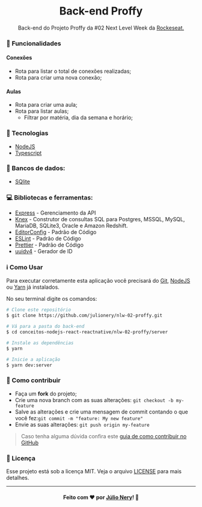 
<h1 align="center">Back-end Proffy</h1>

<p align="center">Back-end do Projeto Proffy da #02 Next Level Week da <a href="https://rocketseat.com.br/" target="_blank">Rockeseat.</a></p>

### :bookmark_tabs: Funcionalidades
#### Conexões
- Rota para listar o total de conexões realizadas;
- Rota para criar uma nova conexão;

#### Aulas
- Rota para criar uma aula;
- Rota para listar aulas;
  - Filtrar por matéria, dia da semana e horário;

### :rocket: Tecnologias
- [NodeJS](https://nodejs.org/en/)
- [Typescript](https://www.typescriptlang.org/)

### :game_die: Bancos de dados:
- [SQlite](https://www.sqlite.org/index.html)

### :computer: Bibliotecas e ferramentas:
- [Express](https://expressjs.com/) - Gerenciamento da API
- [Knex](http://knexjs.org/) - Construtor de consultas SQL para Postgres, MSSQL, MySQL, MariaDB, SQLite3, Oracle e Amazon Redshift.
- [EditorConfig](https://editorconfig.org/) - Padrão de Código
- [ESLint](https://eslint.org/) - Padrão de Código
- [Prettier](https://prettier.io/) - Padrão de Código
- [uuidv4](https://github.com/thenativeweb/uuidv4) - Gerador de ID

### :information_source: Como Usar

Para executar corretamente esta aplicação você precisará do [Git](https://git-scm.com), [NodeJS](https://nodejs.org/en/) ou [Yarn](https://yarnpkg.com/) já instalados.

No seu terminal digite os comandos:

```bash
# Clone este repositório
$ git clone https://github.com/julionery/nlw-02-proffy.git

# Vá para a pasta do back-end
$ cd conceitos-nodejs-react-reactnative/nlw-02-proffy/server

# Instale as dependências
$ yarn

# Inicie a aplicação
$ yarn dev:server


```

### :link: Como contribuir

- Faça um **fork** do projeto;
- Crie uma nova branch com as suas alterações: `git checkout -b my-feature`
- Salve as alterações e crie uma mensagem de commit contando o que você fez:`git commit -m "feature: My new feature"`
- Envie as suas alterações: `git push origin my-feature`

> Caso tenha alguma dúvida confira este [guia de como contribuir no GitHub](https://github.com/firstcontributions/first-contributions)

### :memo: Licença
Esse projeto está sob a licença MIT. Veja o arquivo [LICENSE](LICENSE) para mais detalhes.

---

<h4 align="center">
    Feito com ❤ por <a href="https://www.linkedin.com/in/julio-nery/" target="_blank">Júlio Nery</a>!
    <g-emoji class="g-emoji" alias="wave" fallback-src="https://github.githubassets.com/images/icons/emoji/unicode/1f44b.png">👋</g-emoji>
</h4>
